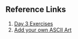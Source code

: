 ## Reference Links

1. [Day 3 Exercises](https://replit.com/@meswapnilk?path=folder/Python%20Day%203)
2. [Add your own ASCII Art](https://ascii.co.uk/art)